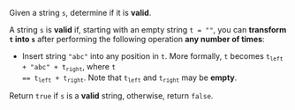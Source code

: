 Given a string `s`, determine if it is **valid**.

A string `s` is **valid** if, starting with an empty string `t = ""`, you can **transform `t` into `s`** after performing the following operation **any number of times**:

- Insert string `"abc"` into any position in `t`. More formally, `t` becomes <code>t<sub>left</sub> + "abc" + t<sub>right</sub></code>, where <code>t == t<sub>left</sub> + t<sub>right</sub></code>. Note that <code>t<sub>left</sub></code> and <code>t<sub>right</sub></code> may be **empty**.

Return `true` if `s` is a **valid** string, otherwise, return `false`.